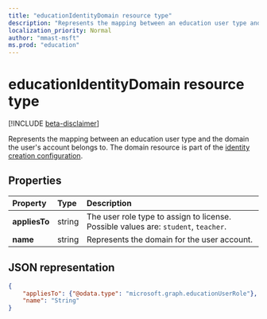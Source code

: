 ```yaml
---
title: "educationIdentityDomain resource type"
description: "Represents the mapping between an education user type and the domain the user's account belongs to. The domain resource is part of the identity creation configuration. "
localization_priority: Normal
author: "mmast-msft"
ms.prod: "education"
---
```


# educationIdentityDomain resource type

[!INCLUDE [beta-disclaimer](../../includes/beta-disclaimer.md)]

Represents the mapping between an education user type and the domain the user's account belongs to. The domain resource is part of the [identity creation configuration](educationidentitycreationconfiguration.md). 

## Properties

| Property | Type | Description |
|:-|:-|:-|
| **appliesTo** | string |  The user role type to assign to license. Possible values are: `student`, `teacher`.      |
| **name** | string |  Represents the domain for the user account.         |

## JSON representation
<!-- {
  "blockType": "resource",
  "optionalProperties": [

  ],
  "@odata.type": "microsoft.graph.educationIdentityDomain"
}-->

```json
{
    "appliesTo": {"@odata.type": "microsoft.graph.educationUserRole"},
    "name": "String"
}
```
<!--
{
  "type": "#page.annotation",
  "suppressions": [
    "Error: /api-reference/beta/resources/educationidentitydomain.md:\r\n      Exception processing links.\r\n    System.ArgumentException: Link Definition was null. Link text: !INCLUDE [beta-disclaimer](../../includes/beta-disclaimer.md)\r\n      at ApiDoctor.Validation.DocFile.get_LinkDestinations()\r\n      at ApiDoctor.Validation.DocSet.ValidateLinks(Boolean includeWarnings, String[] relativePathForFiles, IssueLogger issues, Boolean requireFilenameCaseMatch, Boolean printOrphanedFiles)"
  ]
}
-->
